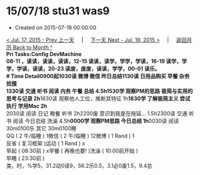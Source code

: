 # 15/07/18 stu31 was9

* Created on 2015-07-18 00:00:00

[&lt; Jul. 17, 2015 - Prev 上一天](d17.md)     \|     [下一天 Next - Jul. 19, 2015 &gt;](d19.md)     \|     [返回月历 Back to Month ^](index.md)   
**Pri Tasks:**Config DevMachine  
08-11 ，读读，读读，读读，12-15 读读，读学，学学，学读，16-19 读学，学学，学读，读读，20-23 读废，废废，读读，学学，00-01 读乐。  
**\# Time Detail**0900起1030读 微博 微信 昨日总结1130读 日用品购买 早餐 杂务 拾掇  
1330读 交通 听书 阅读 内务 午餐 总结 4.5h**1530学 观察PM的思路** **极简与实用的思考与记录 2h**1630读 观察他人工位，推断其特征 1h**1830学 了解极简主义 尝试执行 学用Mac 2h**  
2030读 阅读 日记 晚餐 听书 2h2200废 意识到我是在拖延… 1.5h2300读 交通 听书 阅读 今日总结 洗澡 4.5h**0000学 观察PM思路 今日总结 1h**0030读 阅读 30m0100乐 其它 30m0100睡  
QQ \( 2 午/临睡 \) 1微信 \( 2 午/临睡 \) 12微博 \( 1 Rand \) 1  
反省 \( 复习框架 \)运动 \( 1 Rand \) x  
早起 \( 08:30前 \) x早餐 \( 再晚也要! \)洗澡 \( 10:00前开始 \)  
早睡 \( 23:30前 \)  
类，时，%学5，31.2动0读9，56.2乐0.5，3.1必0废1.5，9.4总

